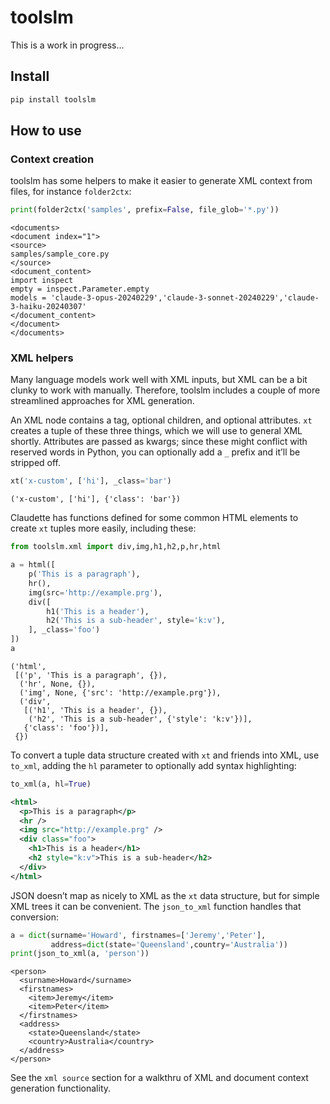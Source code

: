 # toolslm


<!-- WARNING: THIS FILE WAS AUTOGENERATED! DO NOT EDIT! -->

This is a work in progress…

## Install

``` sh
pip install toolslm
```

## How to use

### Context creation

toolslm has some helpers to make it easier to generate XML context from
files, for instance `folder2ctx`:

``` python
print(folder2ctx('samples', prefix=False, file_glob='*.py'))
```

    <documents>
    <document index="1">
    <source>
    samples/sample_core.py
    </source>
    <document_content>
    import inspect
    empty = inspect.Parameter.empty
    models = 'claude-3-opus-20240229','claude-3-sonnet-20240229','claude-3-haiku-20240307'
    </document_content>
    </document>
    </documents>

### XML helpers

Many language models work well with XML inputs, but XML can be a bit
clunky to work with manually. Therefore, toolslm includes a couple of
more streamlined approaches for XML generation.

An XML node contains a tag, optional children, and optional attributes.
`xt` creates a tuple of these three things, which we will use to general
XML shortly. Attributes are passed as kwargs; since these might conflict
with reserved words in Python, you can optionally add a `_` prefix and
it’ll be stripped off.

``` python
xt('x-custom', ['hi'], _class='bar')
```

    ('x-custom', ['hi'], {'class': 'bar'})

Claudette has functions defined for some common HTML elements to create
`xt` tuples more easily, including these:

``` python
from toolslm.xml import div,img,h1,h2,p,hr,html
```

``` python
a = html([
    p('This is a paragraph'),
    hr(),
    img(src='http://example.prg'),
    div([
        h1('This is a header'),
        h2('This is a sub-header', style='k:v'),
    ], _class='foo')
])
a
```

    ('html',
     [('p', 'This is a paragraph', {}),
      ('hr', None, {}),
      ('img', None, {'src': 'http://example.prg'}),
      ('div',
       [('h1', 'This is a header', {}),
        ('h2', 'This is a sub-header', {'style': 'k:v'})],
       {'class': 'foo'})],
     {})

To convert a tuple data structure created with `xt` and friends into
XML, use `to_xml`, adding the `hl` parameter to optionally add syntax
highlighting:

``` python
to_xml(a, hl=True)
```

``` xml
<html>
  <p>This is a paragraph</p>
  <hr />
  <img src="http://example.prg" />
  <div class="foo">
    <h1>This is a header</h1>
    <h2 style="k:v">This is a sub-header</h2>
  </div>
</html>
```

JSON doesn’t map as nicely to XML as the `xt` data structure, but for
simple XML trees it can be convenient. The `json_to_xml` function
handles that conversion:

``` python
a = dict(surname='Howard', firstnames=['Jeremy','Peter'],
         address=dict(state='Queensland',country='Australia'))
print(json_to_xml(a, 'person'))
```

    <person>
      <surname>Howard</surname>
      <firstnames>
        <item>Jeremy</item>
        <item>Peter</item>
      </firstnames>
      <address>
        <state>Queensland</state>
        <country>Australia</country>
      </address>
    </person>

See the `xml source` section for a walkthru of XML and document context
generation functionality.
